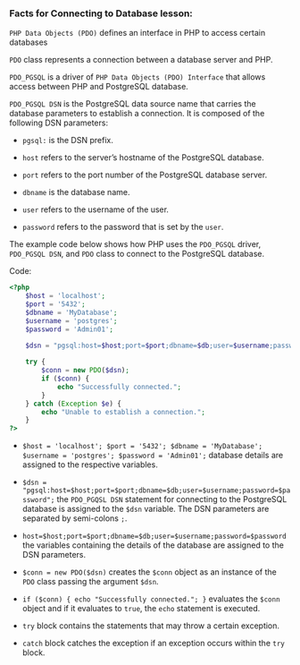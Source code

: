 ### Facts for Connecting to Database lesson:

`PHP Data Objects (PDO)` defines an interface in PHP to access certain databases

`PDO` class represents a connection between a database server and PHP.

`PDO_PGSQL` is a driver of `PHP Data Objects (PDO) Interface` that allows access between PHP and PostgreSQL database.

`PDO_PGSQL DSN` is the PostgreSQL data source name that carries the database parameters to establish a connection. It is composed of the following DSN parameters:

- `pgsql:` is the DSN prefix.
    
- `host` refers to the server’s hostname of the PostgreSQL database.

- `port` refers to the port number of the PostgreSQL database server.
    
- `dbname` is the database name.

- `user` refers to the username of the user.
    
- `password` refers to the password that is set by the `user`.

The example code below shows how PHP uses the `PDO_PGSQL` driver, `PDO_PGSQL DSN`, and `PDO` class to connect to the PostgreSQL database.

Code:

```php
<?php
    $host = 'localhost';
    $port = '5432';
    $dbname = 'MyDatabase';
    $username = 'postgres';
    $password = 'Admin01';
    
    $dsn = "pgsql:host=$host;port=$port;dbname=$db;user=$username;password=$password";

    try {
        $conn = new PDO($dsn);
        if ($conn) {
            echo "Successfully connected."; 
        }
    } catch (Exception $e) {
        echo "Unable to establish a connection.";
    }
?>
```

- `$host = 'localhost'; $port = '5432'; $dbname = 'MyDatabase'; $username = 'postgres'; $password = 'Admin01';` database details are assigned to the respective variables.

- `$dsn = "pgsql:host=$host;port=$port;dbname=$db;user=$username;password=$password";` the `PDO_PGQSL DSN` statement for connecting to the PostgreSQL database is assigned to the `$dsn` variable. The DSN parameters are separated by semi-colons `;`.

- `host=$host;port=$port;dbname=$db;user=$username;password=$password` the variables containing the details of the database are assigned to the DSN parameters. 

- `$conn = new PDO($dsn)` creates the `$conn` object as an instance of the `PDO` class passing the argument `$dsn`.

- `if ($conn) { echo "Successfully connected."; }` evaluates the `$conn` object and if it evaluates to `true`, the `echo` statement is executed.

- `try` block contains the statements that may throw a certain exception.

- `catch` block catches the exception if an exception occurs within the `try` block.